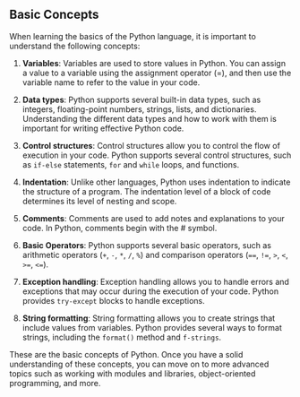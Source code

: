 ## Basic Concepts

When learning the basics of the Python language, it is important to understand the following concepts:

1. **Variables**: Variables are used to store values in Python. You can assign a value to a variable using the assignment operator (=), and then use the variable name to refer to the value in your code.

2. **Data types**: Python supports several built-in data types, such as integers, floating-point numbers, strings, lists, and dictionaries. Understanding the different data types and how to work with them is important for writing effective Python code.

3. **Control structures**: Control structures allow you to control the flow of execution in your code. Python supports several control structures, such as `if-else` statements, `for` and `while` loops, and functions.

4. **Indentation**: Unlike other languages, Python uses indentation to indicate the structure of a program. The indentation level of a block of code determines its level of nesting and scope.

5. **Comments**: Comments are used to add notes and explanations to your code. In Python, comments begin with the # symbol.

6. **Basic Operators**: Python supports several basic operators, such as arithmetic operators (`+`, `-`, `*`, `/`, `%`) and comparison operators (`==`, `!=`, `>`, `<`, `>=`, `<=`).

7. **Exception handling**: Exception handling allows you to handle errors and exceptions that may occur during the execution of your code. Python provides `try-except` blocks to handle exceptions.

8. **String formatting**: String formatting allows you to create strings that include values from variables. Python provides several ways to format strings, including the `format()` method and `f-strings`.

These are the basic concepts of Python. Once you have a solid understanding of these concepts, you can move on to more advanced topics such as working with modules and libraries, object-oriented programming, and more.